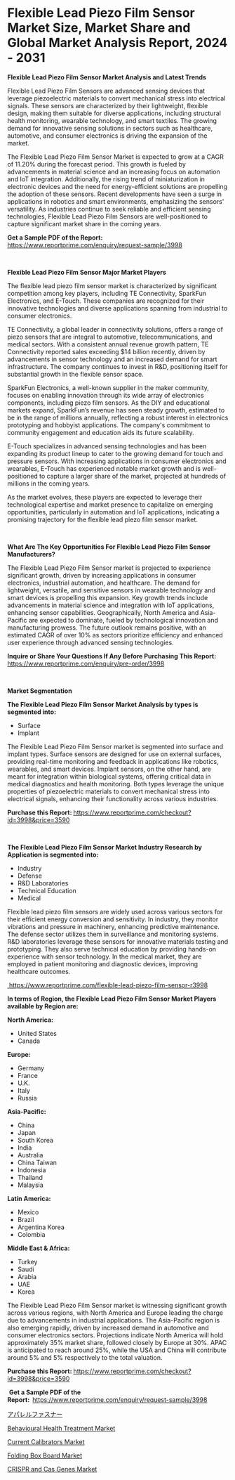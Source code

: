 <p><h1>Flexible Lead Piezo Film Sensor Market Size, Market Share and Global Market Analysis Report, 2024 - 2031</h1></p><p><strong>Flexible Lead Piezo Film Sensor Market Analysis and Latest Trends</strong></p>
<p><p>Flexible Lead Piezo Film Sensors are advanced sensing devices that leverage piezoelectric materials to convert mechanical stress into electrical signals. These sensors are characterized by their lightweight, flexible design, making them suitable for diverse applications, including structural health monitoring, wearable technology, and smart textiles. The growing demand for innovative sensing solutions in sectors such as healthcare, automotive, and consumer electronics is driving the expansion of the market.</p><p>The Flexible Lead Piezo Film Sensor Market is expected to grow at a CAGR of 11.20% during the forecast period. This growth is fueled by advancements in material science and an increasing focus on automation and IoT integration. Additionally, the rising trend of miniaturization in electronic devices and the need for energy-efficient solutions are propelling the adoption of these sensors. Recent developments have seen a surge in applications in robotics and smart environments, emphasizing the sensors' versatility. As industries continue to seek reliable and efficient sensing technologies, Flexible Lead Piezo Film Sensors are well-positioned to capture significant market share in the coming years.</p></p>
<p><strong>Get a Sample PDF of the Report:&nbsp;</strong> <a href="https://www.reportprime.com/enquiry/request-sample/3998">https://www.reportprime.com/enquiry/request-sample/3998</a></p>
<p>&nbsp;</p>
<p><strong>Flexible Lead Piezo Film Sensor Major Market Players</strong></p>
<p><p>The flexible lead piezo film sensor market is characterized by significant competition among key players, including TE Connectivity, SparkFun Electronics, and E-Touch. These companies are recognized for their innovative technologies and diverse applications spanning from industrial to consumer electronics.</p><p>TE Connectivity, a global leader in connectivity solutions, offers a range of piezo sensors that are integral to automotive, telecommunications, and medical sectors. With a consistent annual revenue growth pattern, TE Connectivity reported sales exceeding $14 billion recently, driven by advancements in sensor technology and an increased demand for smart infrastructure. The company continues to invest in R&D, positioning itself for substantial growth in the flexible sensor space.</p><p>SparkFun Electronics, a well-known supplier in the maker community, focuses on enabling innovation through its wide array of electronics components, including piezo film sensors. As the DIY and educational markets expand, SparkFun’s revenue has seen steady growth, estimated to be in the range of millions annually, reflecting a robust interest in electronics prototyping and hobbyist applications. The company's commitment to community engagement and education aids its future scalability.</p><p>E-Touch specializes in advanced sensing technologies and has been expanding its product lineup to cater to the growing demand for touch and pressure sensors. With increasing applications in consumer electronics and wearables, E-Touch has experienced notable market growth and is well-positioned to capture a larger share of the market, projected at hundreds of millions in the coming years.</p><p>As the market evolves, these players are expected to leverage their technological expertise and market presence to capitalize on emerging opportunities, particularly in automation and IoT applications, indicating a promising trajectory for the flexible lead piezo film sensor market.</p></p>
<p>&nbsp;</p>
<p><strong>What Are The Key Opportunities For Flexible Lead Piezo Film Sensor Manufacturers?</strong></p>
<p><p>The Flexible Lead Piezo Film Sensor market is projected to experience significant growth, driven by increasing applications in consumer electronics, industrial automation, and healthcare. The demand for lightweight, versatile, and sensitive sensors in wearable technology and smart devices is propelling this expansion. Key growth trends include advancements in material science and integration with IoT applications, enhancing sensor capabilities. Geographically, North America and Asia-Pacific are expected to dominate, fueled by technological innovation and manufacturing prowess. The future outlook remains positive, with an estimated CAGR of over 10% as sectors prioritize efficiency and enhanced user experience through advanced sensing technologies.</p></p>
<p><strong>Inquire or Share Your Questions If Any Before Purchasing This Report:</strong> <a href="https://www.reportprime.com/enquiry/pre-order/3998">https://www.reportprime.com/enquiry/pre-order/3998</a></p>
<p>&nbsp;</p>
<p><strong>Market Segmentation</strong></p>
<p><strong>The Flexible Lead Piezo Film Sensor Market Analysis by types is segmented into:</strong></p>
<p><ul><li>Surface</li><li>Implant</li></ul></p>
<p><p>The Flexible Lead Piezo Film Sensor market is segmented into surface and implant types. Surface sensors are designed for use on external surfaces, providing real-time monitoring and feedback in applications like robotics, wearables, and smart devices. Implant sensors, on the other hand, are meant for integration within biological systems, offering critical data in medical diagnostics and health monitoring. Both types leverage the unique properties of piezoelectric materials to convert mechanical stress into electrical signals, enhancing their functionality across various industries.</p></p>
<p><strong>Purchase this Report:&nbsp;</strong><a href="https://www.reportprime.com/checkout?id=3998&price=3590">https://www.reportprime.com/checkout?id=3998&price=3590</a></p>
<p>&nbsp;</p>
<p><strong>The Flexible Lead Piezo Film Sensor Market Industry Research by Application is segmented into:</strong></p>
<p><ul><li>Industry</li><li>Defense</li><li>R&D Laboratories</li><li>Technical Education</li><li>Medical</li></ul></p>
<p><p>Flexible lead piezo film sensors are widely used across various sectors for their efficient energy conversion and sensitivity. In industry, they monitor vibrations and pressure in machinery, enhancing predictive maintenance. The defense sector utilizes them in surveillance and monitoring systems. R&D laboratories leverage these sensors for innovative materials testing and prototyping. They also serve technical education by providing hands-on experience with sensor technology. In the medical market, they are employed in patient monitoring and diagnostic devices, improving healthcare outcomes.</p></p>
<p><a href="https://www.reportprime.com/flexible-lead-piezo-film-sensor-r3998">&nbsp;https://www.reportprime.com/flexible-lead-piezo-film-sensor-r3998</a></p>
<p><strong>In terms of Region, the Flexible Lead Piezo Film Sensor Market Players available by Region are:</strong></p>
<p>
    <p> <strong> North America: </strong>
        <ul>
            <li>United States</li>
            <li>Canada</li>
        </ul>
        </p> 
    <p> <strong> Europe: </strong>
        <ul>
            <li>Germany</li>
            <li>France</li>
            <li>U.K.</li>
            <li>Italy</li>
            <li>Russia</li>
        </ul>
        </p> 
    <p> <strong> Asia-Pacific: </strong>
        <ul>
            <li>China</li>
            <li>Japan</li>
            <li>South Korea</li>
            <li>India</li>
            <li>Australia</li>
            <li>China Taiwan</li>
            <li>Indonesia</li>
            <li>Thailand</li>
            <li>Malaysia</li>
        </ul>
        </p> 
    <p> <strong> Latin America: </strong>
        <ul>
            <li>Mexico</li>
            <li>Brazil</li>
            <li>Argentina Korea</li>
            <li>Colombia</li>
        </ul>
        </p> 
    <p> <strong> Middle East & Africa: </strong>
        <ul>
            <li>Turkey</li>
            <li>Saudi</li>
            <li>Arabia</li>
            <li>UAE</li>
            <li>Korea</li>
        </ul>
    </p>
    </p>
<p><p>The Flexible Lead Piezo Film Sensor market is witnessing significant growth across various regions, with North America and Europe leading the charge due to advancements in industrial applications. The Asia-Pacific region is also emerging rapidly, driven by increased demand in automotive and consumer electronics sectors. Projections indicate North America will hold approximately 35% market share, followed closely by Europe at 30%. APAC is anticipated to reach around 25%, while the USA and China will contribute around 5% and 5% respectively to the total valuation.</p></p>
<p><strong>Purchase this Report: </strong><a href="https://www.reportprime.com/checkout?id=3998&price=3590">https://www.reportprime.com/checkout?id=3998&price=3590</a></p>
<p>&nbsp;<strong>Get a Sample PDF of the Report:&nbsp;&nbsp;</strong><a href="https://www.reportprime.com/enquiry/request-sample/3998">https://www.reportprime.com/enquiry/request-sample/3998</a></p>
<p><strong></strong></p>
<p><p><a href="https://medium.com/@spencerremin6/apparel-fastener-market-%E3%81%AE%E3%82%B0%E3%83%AD%E3%83%BC%E3%83%90%E3%83%AB%E5%B8%82%E5%A0%B4%E6%A6%82%E8%A6%81%E3%81%AF-%E4%B8%96%E7%95%8C%E3%81%8A%E3%82%88%E3%81%B3%E4%B8%BB%E8%A6%81%E5%B8%82%E5%A0%B4%E3%81%AB%E3%81%8A%E3%81%91%E3%82%8B%E6%A5%AD%E7%95%8C%E3%81%AB%E5%BD%B1%E9%9F%BF%E3%82%92%E4%B8%8E%E3%81%88%E3%82%8B%E4%B8%BB%E8%A6%81%E3%81%AA%E3%83%88%E3%83%AC%E3%83%B3%E3%83%89%E3%81%AB%E3%81%A4%E3%81%84%E3%81%A6-%E7%8B%AC%E8%87%AA%E3%81%AE%E8%A6%96%E7%82%B9%E3%82%92%E6%8F%90%E4%BE%9B%E3%81%97%E3%81%BE%E3%81%99-5f4fae5b179d?postPublishedType=initial">アパレルファスナー</a></p><p><a href="https://medium.com/@richard_ellings/the-behavioural-health-treatment-market-prioritizes-cost-control-and-efficiency-enhancement-5b618ef56893">Behavioural Health Treatment Market</a></p><p><a href="https://www.linkedin.com/pulse/emerging-opportunities-challenges-global-current-calibrators-2gqbf?trackingId=7DQQqapIRAuaTz5WdT61KA%3D%3D">Current Calibrators Market</a></p><p><a href="https://issuu.com/reportprime-2/docs/folding-box-board-market-size-2030._d94459210c91a1">Folding Box Board Market</a></p><p><a href="https://medium.com/@richard_ellings/the-crispr-and-cas-genes-market-decisions-are-mostly-driven-by-resource-optimization-and-e1b0d121e310">CRISPR and Cas Genes Market</a></p></p>